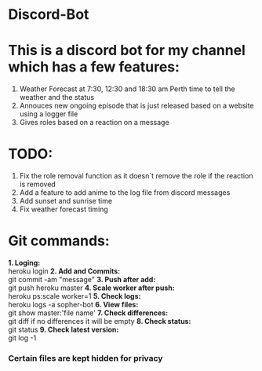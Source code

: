 # Discord-Bot
This is a discord bot for my channel which has a few features:
==============================================================
1. Weather Forecast at 7:30, 12:30 and 18:30 am Perth time to tell the weather and the status
2. Annouces new ongoing episode that is just released based on a website using a logger file
3. Gives roles based on a reaction on a message

TODO:
=======
1. Fix the role removal function as it doesn`t remove the role if the reaction is removed
2. Add a feature to add anime to the log file from discord messages
3. Add sunset and sunrise time
4. Fix weather forecast timing

Git commands:
============
**1. Loging:**\
heroku login
**2. Add and Commits:**\
git commit -am "message"
**3. Push after add:**\
git push heroku master
**4. Scale worker after push:**\
heroku ps:scale worker=1
**5. Check logs:**\
heroku logs -a sopher-bot
**6. View files:**\
git show master:'file name'
**7. Check differences:**\
git diff
if no differences it will be empty
**8. Check status:**\
git status
**9. Check latest version:**\
git log -1

### Certain files are kept hidden for privacy ###
